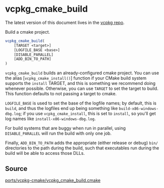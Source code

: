 # vcpkg_cmake_build

The latest version of this document lives in the [vcpkg repo](https://github.com/Microsoft/vcpkg/blob/master/docs/maintainers/ports/vcpkg-cmake/vcpkg_cmake_build.md).

Build a cmake project.

```cmake
vcpkg_cmake_build(
    [TARGET <target>]
    [LOGFILE_BASE <base>]
    [DISABLE_PARALLEL]
    [ADD_BIN_TO_PATH]
)
```

`vcpkg_cmake_build` builds an already-configured cmake project.
You can use the alias [`vcpkg_cmake_install()`] function
if your CMake build system supports the `install` TARGET,
and this is something we recommend doing whenever possible.
Otherwise, you can use `TARGET` to set the target to build.
This function defaults to not passing a target to cmake.

`LOGFILE_BASE` is used to set the base of the logfile names;
by default, this is `build`, and thus the logfiles end up being something like
`build-x86-windows-dbg.log`; if you use `vcpkg_cmake_install`,
this is set to `install`, so you'll get log names like `install-x86-windows-dbg.log`.

For build systems that are buggy when run in parallel,
using `DISABLE_PARALLEL` will run the build with only one job.

Finally, `ADD_BIN_TO_PATH` adds the appropriate (either release or debug)
`bin/` directories to the path during the build,
such that executables run during the build will be able to access those DLLs.

## Source
[ports/vcpkg-cmake/vcpkg\_cmake\_build.cmake](https://github.com/Microsoft/vcpkg/blob/master/ports/vcpkg-cmake/vcpkg_cmake_build.cmake)
